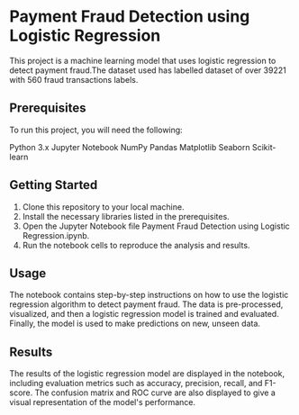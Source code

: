 # Payment Fraud Detection using Logistic Regression
This project is a machine learning model that uses logistic regression to detect payment fraud.The dataset used has labelled dataset of over 39221 with 560 fraud transactions labels.

## Prerequisites
To run this project, you will need the following:

Python 3.x
Jupyter Notebook
NumPy
Pandas
Matplotlib
Seaborn
Scikit-learn

## Getting Started
1. Clone this repository to your local machine.
2. Install the necessary libraries listed in the prerequisites.
3. Open the Jupyter Notebook file Payment Fraud Detection using Logistic Regression.ipynb.
4. Run the notebook cells to reproduce the analysis and results.

## Usage
The notebook contains step-by-step instructions on how to use the logistic regression algorithm to detect payment fraud. The data is pre-processed, visualized, and then a logistic regression model is trained and evaluated. Finally, the model is used to make predictions on new, unseen data.

## Results
The results of the logistic regression model are displayed in the notebook, including evaluation metrics such as accuracy, precision, recall, and F1-score. The confusion matrix and ROC curve are also displayed to give a visual representation of the model's performance.
